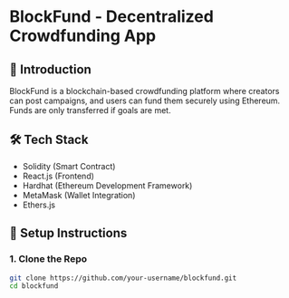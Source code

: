 # BlockFund - Decentralized Crowdfunding App

## 🚀 Introduction
BlockFund is a blockchain-based crowdfunding platform where creators can post campaigns, and users can fund them securely using Ethereum. Funds are only transferred if goals are met.

## 🛠 Tech Stack
- Solidity (Smart Contract)
- React.js (Frontend)
- Hardhat (Ethereum Development Framework)
- MetaMask (Wallet Integration)
- Ethers.js

## 📂 Setup Instructions

### 1. Clone the Repo
```bash
git clone https://github.com/your-username/blockfund.git
cd blockfund

